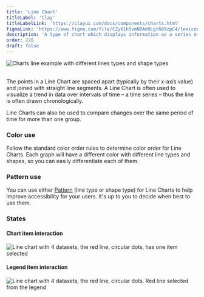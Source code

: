 ```yaml
---
title: 'Line Chart'
titleLabel: 'Clay'
titleLabelLink: 'https://clayui.com/docs/components/charts.html'
figmaLink: 'https://www.figma.com/file/CZyK1h5vmNBAm9Lgth89zpC4/lexicon-charts?node-id=254%3A235'
description: 'A type of chart which displays information as a series of data points connected by straight line segments.'
order: 228
draft: false
---
```


![Charts line example with different lines types and shape types](/images/lexicon/ChartLineAndShapeExample1.png)
<br/>
<br/>

The points in a Line Chart are spaced apart (typically by their x-axis value) and joined with straight line segments. A Line Chart is often used to visualize a trend in data over intervals of time – a time series – thus the line is often drawn chronologically.

Line Charts can also be used to compare changes over the same period of time for more than one group.

### Color use

Follow the standard color order rules to determine color order for Line Charts. Each graph will have a different color with different line types and shapes, so you can easily differentiate each of them.

### Pattern use

You can use either [Pattern](./../) (line type or shape type) for Line Charts to help improve accessibility for your users. It's up to you to decide when best to use them.

### States

#### Chart item interaction

![Line chart with 4 datasets, the red line, circular dots, has one item selected](/images/lexicon/ChartLineItemSel.png)

#### Legend item interaction

![Line chart with 4 datasets, the red line, circular dots. Red line selected from the legend](/images/lexicon/ChartLineLegendSel.png)
